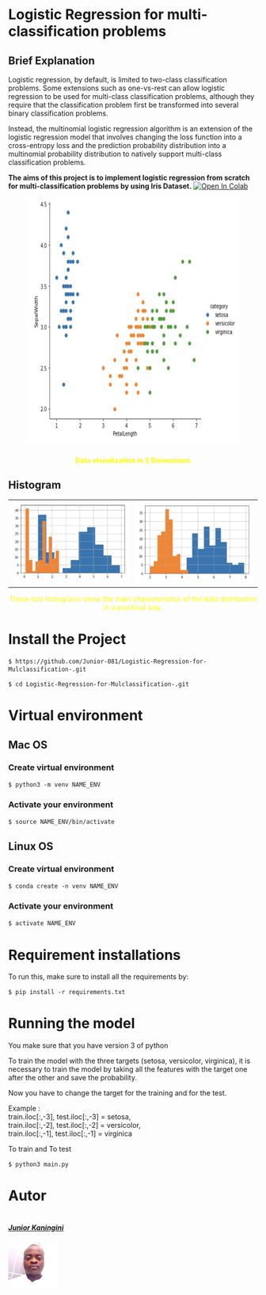 # Logistic Regression for multi-classification problems

## Brief Explanation

Logistic regression, by default, is limited to two-class classification problems. Some extensions such as one-vs-rest can allow logistic regression to be used for multi-class classification problems, although they require that the classification problem first be transformed into several binary classification problems.

Instead, the multinomial logistic regression algorithm is an extension of the logistic regression model that involves changing the loss function into a cross-entropy loss and the prediction probability distribution into a multinomial probability distribution to natively support multi-class classification problems.

<b>The aims of this project is to implement logistic regression from scratch for multi-classification problems by using Iris Dataset.</b>
[![Open In Colab](https://colab.research.google.com/assets/colab-badge.svg)](https://colab.research.google.com/drive/1Ye4LOwxjGhqjhNHge4lXuzMIyLkJHNY9?usp=sharing)
<br>
<!DOCTYPE html>
<html>
<!--<style>
 img.displayed {
    display: block;
    margin-left: auto;
    margin-right: auto }
</style> -->
<body>
<figure >
<img  class="displayed" src="figures/Distribution.png" height="500px" width="700"  alt="Data visualization in 2 Dimensions" style="align:center"/> 
  <figcaption style="text-align : center; color:yellow"><h4>Data visualization in 2 Dimensions</h4></figcaption>
</figure>
</body>
</html>


<!DOCTYPE html>
<html>
<!-- <style>
table, th, td {
  border:3px solid greenk;
}
</style> -->
<body>

<h2>Histogram</h2>
<table style="width:100%">
  <tr>
    <td><img src="figures/blue_petalLenth_orangepetalWidth.png" alt="Blue: Petal Length  and Orange : Petal Width"/></td>
    <td><img src="figures/blueSepalLenth_orangeSepalWidth.png" alt="Blue: Sepal Length  and Orange : Sepal Width "/></td>
  </tr>
 
</table>
<p style="text-align : center; color:yellow">These two histograms show the main characteristics of the data distribution in a practical way.</p>

</body>
</html>

# Install the Project

```
$ https://github.com/Junior-081/Logistic-Regression-for-Mulclassification-.git
```

```
$ cd Logistic-Regression-for-Mulclassification-.git
```
# Virtual environment

## Mac OS

### Create virtual environment 

```
$ python3 -m venv NAME_ENV
```
### Activate your environment 

```
$ source NAME_ENV/bin/activate
```

## Linux OS

### Create virtual environment

```
$ conda create -n venv NAME_ENV
```

### Activate your environment 

```
$ activate NAME_ENV
```

# Requirement installations
To run this, make sure to install all the requirements by:

```
$ pip install -r requirements.txt 
```
# Running the model
You make sure that you have version 3 of python

To train the model with the three targets (setosa, versicolor, virginica), it is necessary to train the model by taking all the features with the target one after the other and save the probability.

Now you have to change the target for the training and for the test. 

Example : <br>
train.iloc[:,-3], test.iloc[:,-3] = setosa, <br>
train.iloc[:,-2], test.iloc[:,-2] = versicolor, <br>
train.iloc[:,-1], test.iloc[:,-1] = virginica



To train and To test
```
$ python3 main.py

```



# Autor #
<div style="display:flex;align-items:center">

<div style="display:flex;align-items:center">
    <div>
        <h5> <a href='https://www.linkedin.com/in/junior-kaningini-a02442196/'>Junior Kaningini</a> </h5> <img src="figures/photo_junior.jpg" height=20% width= 20%>
<div>
    
</div>

